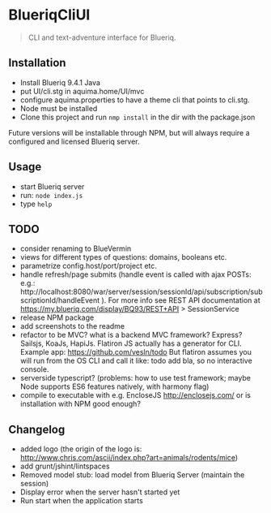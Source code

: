 # BlueriqCliUI

> CLI and text-adventure interface for Blueriq.


## Installation

* Install Blueriq 9.4.1 Java
* put UI/cli.stg in aquima.home/UI/mvc
* configure aquima.properties to have a theme cli that points to cli.stg.
* Node must be installed
* Clone this project and run ```nmp install``` in the dir with the package.json

Future versions will be installable through NPM, but will always require a configured and licensed Blueriq server.


## Usage

* start Blueriq server
* run: ```node index.js```
* type ```help```


## TODO

* consider renaming to BlueVermin
* views for different types of questions: domains, booleans etc.
* parametrize config.host/port/project etc.
* handle refresh/page submits (handle event is called with ajax POSTs: e.g.: http://localhost:8080/war/server/session/sessionId/api/subscription/subscriptionId/handleEvent ). For more info see REST API documentation at https://my.blueriq.com/display/BQ93/REST+API > SessionService
* release NPM package
* add screenshots to the readme
* refactor to be MVC? what is a backend MVC framework? Express? Sailsjs, KoaJs, HapiJs.
  Flatiron JS actually has a generator for CLI. Example app: https://github.com/vesln/todo
  But flatiron assumes you will run from the OS CLI and call it like: todo add bla, so no interactive console.
* serverside typescript? (problems: how to use test framework; maybe Node supports ES6 features natively, with harmony flag)
* compile to executable with e.g. EncloseJS http://enclosejs.com/ or is installation with NPM good enough?


## Changelog

* added logo (the origin of the logo is: http://www.chris.com/ascii/index.php?art=animals/rodents/mice)
* add grunt/jshint/lintspaces
* Removed model stub: load model from Blueriq Server (maintain the session)
* Display error when the server hasn't started yet
* Run start when the application starts
